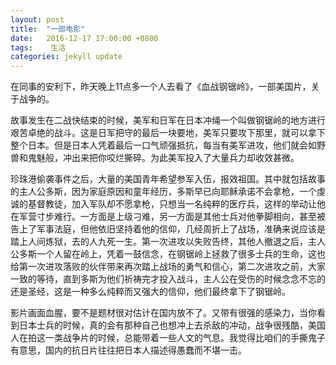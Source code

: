 ```yaml
---
layout: post
title:  "一部电影"
date:   2016-12-17 17:00:00 +0800
tags:	 生活
categories: jekyll update
---
```


在同事的安利下，昨天晚上11点多一个人去看了《血战钢锯岭》，一部美国片，关于战争的。

故事发生在二战快结束的时候，美军和日军在日本冲绳一个叫做钢锯岭的地方进行艰苦卓绝的战斗。这是日军把守的最后一块要地，美军只要攻下那里，就可以拿下整个日本。但是日本人凭着最后一口气顽强抵抗，每当有美军进攻，他们就会如野兽和鬼魅般，冲出来把你咬烂撕碎。为此美军投入了大量兵力却收效甚微。

珍珠港偷袭事件之后，大量的美国青年希望参军入伍，报效祖国。其中就包括故事的主人公多斯，因为家庭原因和童年经历，多斯早已向耶稣承诺不会拿枪，一个虔诚的基督教徒，加入军队却不愿拿枪，只想当一名纯粹的医疗兵，这样的举动让他在军营寸步难行。一方面是上级刁难，另一方面是其他士兵对他拳脚相向，甚至被告上了军事法庭，但他依旧坚持着他的信仰，几经周折上了战场，准确来说应该是踏上人间炼狱，去的人九死一生。第一次进攻以失败告终，其他人撤退之后，主人公多斯一个人留在岭上，凭着一鼓信念，在钢锯岭上拯救了很多士兵的生命，这也给第一次进攻落败的伙伴带来再次踏上战场的勇气和信心，第二次进攻之前，大家一致的等待，直到多斯为他们祈祷完才投入战斗，主人公在受伤的时候念念不忘的还是圣经，这是一种多么纯粹而又强大的信仰，他们最终拿下了钢锯岭。

影片画面血腥，要不是题材很对估计在国内放不了。又带有很强的感染力，当你看到日本士兵的时候，真的会有那种自己也想冲上去杀敌的冲动，战争很残酷，美国人在拍这一类战争片的时候，总能带着一些人文的气息。我觉得比咱们的手撕鬼子有意思，国内的抗日片往往把日本人描述得愚蠢而不堪一击。

